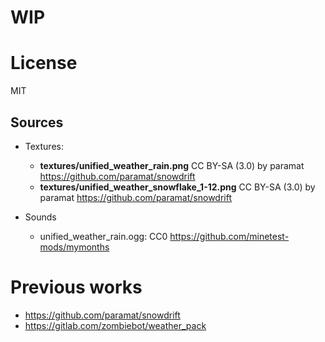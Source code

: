 
# WIP

# License

MIT

## Sources

- Textures:
	- **textures/unified_weather_rain.png** CC BY-SA (3.0) by paramat https://github.com/paramat/snowdrift
	- **textures/unified_weather_snowflake_1-12.png** CC BY-SA (3.0) by paramat https://github.com/paramat/snowdrift

- Sounds
  - unified_weather_rain.ogg: CC0 https://github.com/minetest-mods/mymonths

# Previous works

* https://github.com/paramat/snowdrift
* https://gitlab.com/zombiebot/weather_pack

